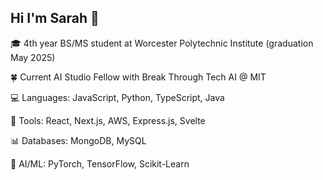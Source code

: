 ## Hi I'm Sarah 👋

🎓 4th year BS/MS student at Worcester Polytechnic Institute (graduation May 2025)

🍀 Current AI Studio Fellow with Break Through Tech AI @ MIT 

💻 Languages: JavaScript, Python, TypeScript, Java

🔨 Tools: React, Next.js, AWS, Express.js, Svelte

📊 Databases: MongoDB, MySQL

🤖 AI/ML: PyTorch, TensorFlow, Scikit-Learn


<!--
**sarahaolson/sarahaolson** is a ✨ _special_ ✨ repository because its `README.md` (this file) appears on your GitHub profile.

Here are some ideas to get you started:

- 🔭 I’m currently working on ...
- 🌱 I’m currently learning ...
- 👯 I’m looking to collaborate on ...
- 🤔 I’m looking for help with ...
- 💬 Ask me about ...
- 📫 How to reach me: ...
- 😄 Pronouns: ...
- ⚡ Fun fact: ...
-->
